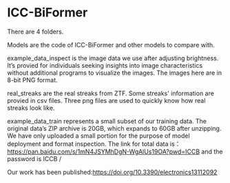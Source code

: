 # ICC-BiFormer
There are 4 folders. 

Models are the code of ICC-BiFormer and other models to compare with.

example_data_inspect is the image data we use after adjusting brightness. It’s provied for individuals seeking insights into image characteristics without additional programs to visualize the images. The images here are in 8-bit PNG format.

real_streaks are the real streaks from ZTF. Some streaks' information are provied in csv files. Three png files are used to quickly know how real streaks look like. 

example_data_train represents a small subset of our training data. The original data’s ZIP archive is 20GB, which expands to 60GB after unzipping. We have only uploaded a small portion for the purpose of model deployment and format inspection. The link for total data is：https://pan.baidu.com/s/1mN4JSYMhDgN-WgAlUs19OA?pwd=ICCB and the password is ICCB /

Our work has been published:https://doi.org/10.3390/electronics13112092 
